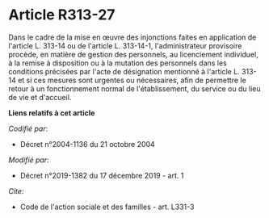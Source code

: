 # Article R313-27

Dans le cadre de la mise en œuvre des injonctions faites en application de l'article L. 313-14 ou de l'article L. 313-14-1,
l'administrateur provisoire procède, en matière de gestion des personnels, au licenciement individuel, à la remise à
disposition ou à la mutation des personnels dans les conditions précisées par l'acte de désignation mentionné à l'article L.
313-14 et si ces mesures sont urgentes ou nécessaires, afin de permettre le retour à un fonctionnement normal de
l'établissement, du service ou du lieu de vie et d'accueil.

**Liens relatifs à cet article**

_Codifié par_:

  - Décret n°2004-1136 du 21 octobre 2004

_Modifié par_:

  - Décret n°2019-1382 du 17 décembre 2019 - art. 1

_Cite_:

  - Code de l'action sociale et des familles - art. L331-3
